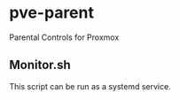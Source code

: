 # pve-parent
Parental Controls for Proxmox


## Monitor.sh
This script can be run as a systemd service.